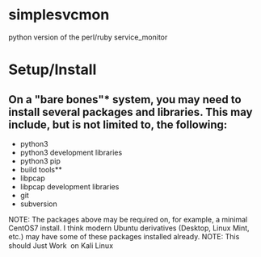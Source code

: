 # simplesvcmon
python version of the perl/ruby service_monitor

# Setup/Install
## On a "bare bones"* system, you may need to install several packages and libraries.  This may include, but is not limited to, the following:
* python3
* python3 development libraries
* python3 pip
* build tools**
* libpcap
* libpcap development libraries
* git
* subversion

NOTE:  The packages above may be required on, for example, a minimal CentOS7 install.  I think modern Ubuntu derivatives (Desktop, Linux Mint, etc.) may have some of these packages installed already.
NOTE:  This should Just Work &#0153; on Kali Linux

